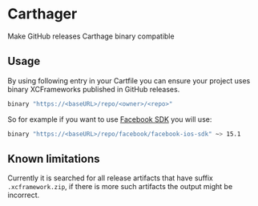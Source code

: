 # Carthager
Make GitHub releases Carthage binary compatible

## Usage
By using following entry in your Cartfile you can ensure your project uses binary XCFrameworks published in GitHub releases.

```bash
binary "https://<baseURL>/repo/<owner>/<repo>"
```

So for example if you want to use [Facebook SDK](https://github.com/facebook/facebook-ios-sdk) you will use:
```bash
binary "https://<baseURL>/repo/facebook/facebook-ios-sdk" ~> 15.1
```

## Known limitations
Currently it is searched for all release artifacts that have suffix `.xcframework.zip`, if there is more such artifacts the output might be incorrect.
